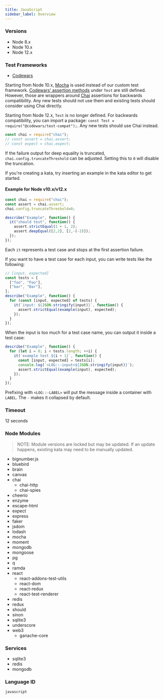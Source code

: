 ```yaml
---
title: JavaScript
sidebar_label: Overview
---
```



### Versions

- Node 8.x
- Node 10.x
- Node 12.x

### Test Frameworks

- [Codewars](https://github.com/Codewars/codewars.com/wiki/Codewars-JavaScript-Test-Framework)

Starting from Node 10.x, [Mocha][mocha] is used instead of our custom test framework. [Codewars' assertion methods](https://github.com/Codewars/codewars.com/wiki/Codewars-JavaScript-Test-Framework) under `Test` are still defined. However, those are wrappers around [Chai](https://chaijs.com/) assertions for backwards compatibility. Any new tests should not use them and existing tests should consider using Chai directly.

Starting from Node 12.x, `Test` is no longer defined. For backwards compatibility, you can import a package: `const Test = require("@codewars/test-compat");`. Any new tests should use Chai instead.

```javascript
const chai = require("chai");
// const assert = chai.assert;
// const expect = chai.expect;
```

If the failure output for deep equality is truncated, `chai.config.truncateThreshold` can be adjusted. Setting this to `0` will disable the truncation.

If you're creating a kata, try inserting an example in the kata editor to get started.

#### Example for Node v10.x/v12.x

```javascript
const chai = require("chai");
const assert = chai.assert;
chai.config.truncateThreshold=0;

describe("Example", function() {
  it("should test", function() {
    assert.strictEqual(1 + 1, 2);
    assert.deepEqual([2,2], [2,-(-2)]);
  });
});
```

Each `it` represents a test case and stops at the first assertion failure.

If you want to have a test case for each input, you can write tests like the following:

```javascript
// [input, expected]
const tests = [
  ["foo", "Foo"],
  ["bar", "Bar"],
];
describe("Example", function() {
  for (const [input, expected] of tests) {
    it(`input: ${JSON.stringify(input)}`, function() {
      assert.strictEqual(example(input), expected);
    });
  }
});
```

When the input is too much for a test case name, you can output it inside a test case:

```javascript
describe("Example", function() {
  for (let i = 0; i < tests.length; ++i) {
    it(`example test ${i + 1}`, function() {
      const [input, expected] = tests[i];
      console.log(`<LOG::-input>${JSON.stringify(input)}`);
      assert.strictEqual(example(input), expected);
    });
  }
});
```

Prefixing with `<LOG::-LABEL>` will put the message inside a container with `LABEL`. The `-` makes it collapsed by default.

### Timeout

12 seconds

### Node Modules

> NOTE: Module versions are locked but may be updated. If an update happens, existing kata may need to be manually updated.

<!-- TODO Categorize -->
<!-- TODO Package Versions -->
<!-- TODO Node 8 -->

- bignumber.js
- bluebird
- brain
- canvas
- chai
  - chai-http
  - chai-spies
- cheerio
- enzyme
- escape-html
- expect
- express
- faker
- jsdom
- lodash
- mocha
- moment
- mongodb
- mongoose
- pg
- q
- ramda
- react
  - react-addons-test-utils
  - react-dom
  - react-redux
  - react-test-renderer
- redis
- redux
- should
- sinon
- sqlite3
- underscore
- web3
  - ganache-core

### Services
- sqlite3
- redis
- mongodb


[mocha]: https://mochajs.org/


### Language ID

`javascript`

